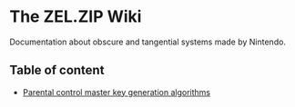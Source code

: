 # The ZEL.ZIP Wiki

Documentation about obscure and tangential systems made by Nintendo.

## Table of content

- [Parental control master key generation algorithms](./parental-control-master-key-generation-algorithms)
